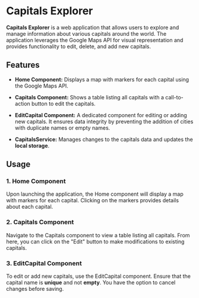 # Capitals Explorer

**Capitals Explorer** is a web application that allows users to explore and manage information about various capitals around the world. The application leverages the Google Maps API for visual representation and provides functionality to edit, delete, and add new capitals.

## Features

- **Home Component:** Displays a map with markers for each capital using the Google Maps API.

- **Capitals Component:** Shows a table listing all capitals with a call-to-action button to edit the capitals.

- **EditCapital Component:** A dedicated component for editing or adding new capitals. It ensures data integrity by preventing the addition of cities with duplicate names or empty names.
- **CapitalsService:** Manages changes to the capitals data and updates the **local storage**.


## Usage

### 1. Home Component

Upon launching the application, the Home component will display a map with markers for each capital. Clicking on the markers provides details about each capital.

### 2. Capitals Component

Navigate to the Capitals component to view a table listing all capitals. From here, you can click on the "Edit" button to make modifications to existing capitals.

### 3. EditCapital Component

To edit or add new capitals, use the EditCapital component. Ensure that the capital name is **unique** and not **empty**. You have the option to cancel changes before saving.
